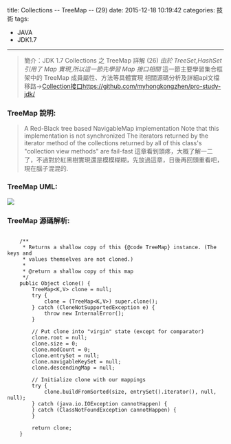 title: Collections -- TreeMap -- (29)
date: 2015-12-18 10:19:42
categories: 技術
tags:
- JAVA
- JDK1.7
---
> 簡介：JDK 1.7 Collections 之 TreeMap 詳解 (26)
> _由於 TreeSet,HashSet 引用了 Map 實現,所以這一節先學習 Map 接口相關_
> 這一節主要學習集合框架中的 TreeMap 成員屬性、方法等具體實現
> 相關源碼分析及詳細api文檔移路→[Collection接口https://github.com/myhongkongzhen/pro-study-jdk/](https://github.com/myhongkongzhen/pro-study-jdk/tree/master/src/main/java/z/z/w/jdk/collections)

<!--more-->

### TreeMap 說明:
> A Red-Black tree based NavigableMap implementation
> Note that this implementation is not synchronized
> The iterators returned by the iterator method of the collections returned by all of this class's "collection view methods" are fail-fast
> 這章看到頭疼，大概了解一二了，不過對於紅黑樹實現還是模模糊糊，先放過這章，日後再回頭重看吧，現在腦子混混的.

### TreeMap UML:
<img src="/images/Collections/Collection-TreeMap.png"  />

### TreeMap 源碼解析:
```

    /**
     * Returns a shallow copy of this {@code TreeMap} instance. (The keys and
     * values themselves are not cloned.)
     *
     * @return a shallow copy of this map
     */
    public Object clone() {
        TreeMap<K,V> clone = null;
        try {
            clone = (TreeMap<K,V>) super.clone();
        } catch (CloneNotSupportedException e) {
            throw new InternalError();
        }

        // Put clone into "virgin" state (except for comparator)
        clone.root = null;
        clone.size = 0;
        clone.modCount = 0;
        clone.entrySet = null;
        clone.navigableKeySet = null;
        clone.descendingMap = null;

        // Initialize clone with our mappings
        try {
            clone.buildFromSorted(size, entrySet().iterator(), null, null);
        } catch (java.io.IOException cannotHappen) {
        } catch (ClassNotFoundException cannotHappen) {
        }

        return clone;
    }
```
